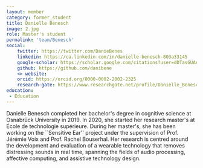 ```yaml
---
layout: member
category: former_student
title: Danielle Benesch
image: 2.jpg
role: Master's student
permalink: 'team/Benesch'
social:
    twitter: https://twitter.com/DanieBenes
    linkedin: https://ca.linkedin.com/in/danielle-benesch-803a33145
    google-scholar: https://scholar.google.com/citations?user=dDTasGUAAAAJ
    github: https://github.com/danibene
    <> website:
    orcid: https://orcid.org/0000-0002-2002-2325
    research-gate: https://www.researchgate.net/profile/Danielle_Benesch
education:
 - Education
---
```


Danielle Benesch completed her bachelor's degree in cognitive science at Osnabrück University in 2019. In 2020, she started her research master's at École de technologie supérieure. During her master's, she has been working on the ``Sensitive Ear'' project under the supervision of Prof. Jérémie Voix and Prof. Rachel Bouserhal. Her research is centred around the development and evaluation of a wearable technology that removes distressing sounds in real time, spanning the fields of audio processing, affective computing, and assistive technology design.

